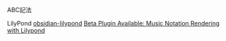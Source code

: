 ABC記法

LilyPond
[obsidian-lilypond](https://github.com/fuzzbyte/obsidian-lilypond)
[Beta Plugin Available: Music Notation Rendering with Lilypond](https://forum.obsidian.md/t/beta-plugin-available-music-notation-rendering-with-lilypond/49275)
